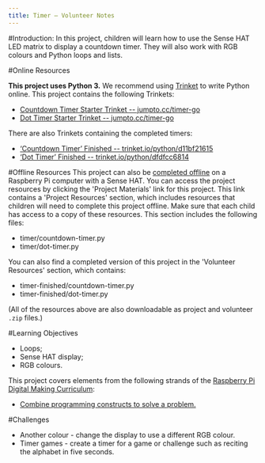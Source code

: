 ```yaml
---
title: Timer — Volunteer Notes
---
```


#Introduction:
In this project, children will learn how to use the Sense HAT LED matrix to display a countdown timer. They will also work with RGB colours and Python loops and lists. 

#Online Resources

__This project uses Python 3.__ We recommend using [Trinket](https://trinket.io/) to write Python online. This project contains the following Trinkets:

+ [Countdown Timer Starter Trinket -- jumpto.cc/timer-go](http://jumpto.cc/timer-go)
+ [Dot Timer Starter Trinket -- jumpto.cc/timer-go](http://jumpto.cc/dot-timer-go)

There are also Trinkets containing the completed timers:

+ [‘Countdown Timer’ Finished -- trinket.io/python/d11bf21615](https://trinket.io/python/d11bf21615)
+ [‘Dot Timer’ Finished -- trinket.io/python/dfdfcc6814](https://trinket.io/python/dfdfcc6814)

#Offline Resources
This project can also be [completed offline](https://www.codeclubprojects.org/en-GB/resources/physical-sense-hat/) on a Raspberry Pi computer with a Sense HAT. You can access the project resources by clicking the 'Project Materials' link for this project. This link contains a 'Project Resources' section, which includes resources that children will need to complete this project offline. Make sure that each child has access to a copy of these resources. This section includes the following files:

+ timer/countdown-timer.py
+ timer/dot-timer.py

You can also find a completed version of this project in the 'Volunteer Resources' section, which contains:

+ timer-finished/countdown-timer.py
+ timer-finished/dot-timer.py

(All of the resources above are also downloadable as project and volunteer `.zip` files.)

#Learning Objectives
+ Loops;
+ Sense HAT display;
+ RGB colours.

This project covers elements from the following strands of the [Raspberry Pi Digital Making Curriculum](http://rpf.io/curriculum):

+ [Combine programming constructs to solve a problem.](https://www.raspberrypi.org/curriculum/programming/builder)

#Challenges
+ Another colour - change the display to use a different RGB colour. 
+ Timer games - create a timer for a game or challenge such as reciting the alphabet in five seconds. 

